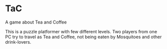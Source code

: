 # TaC
A game about Tea and Coffee

This is a puzzle platformer with few different levels. Two players from one PC try to travel as Tea and Coffee, not being eaten by Mosquitoes and other drink-lovers.
